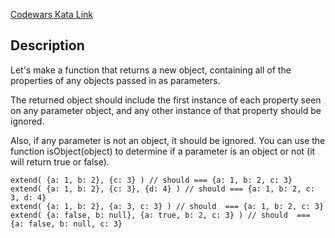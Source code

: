 [Codewars Kata Link](https://www.codewars.com/kata/51f9d3a6e5a42591ae0001eb)

## Description

Let's make a function that returns a new object, containing all of the properties of any objects passed in as parameters.

The returned object should include the first instance of each property seen on any parameter object, and any other instance of that property should be ignored.

Also, if any parameter is not an object, it should be ignored. You can use the function isObject(object) to determine if a parameter is an object or not (it will return true or false).

```plaintext
extend( {a: 1, b: 2}, {c: 3} ) // should === {a: 1, b: 2, c: 3}
extend( {a: 1, b: 2}, {c: 3}, {d: 4} ) // should === {a: 1, b: 2, c: 3, d: 4}
extend( {a: 1, b: 2}, {a: 3, c: 3} ) // should  === {a: 1, b: 2, c: 3}
extend( {a: false, b: null}, {a: true, b: 2, c: 3} ) // should  === {a: false, b: null, c: 3}
```
